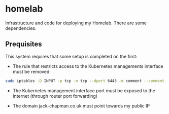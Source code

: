 # homelab

Infrastructure and code for deploying my Homelab. There are some dependencies.

## Prequisites

This system requires that some setup is completed on the first:
* The rule that restricts access to the Kubernetes managements interface must be removed:

```sh
sudo iptables -D INPUT -p tcp -m tcp --dport 6443 -m comment --comment "iX Custom Rule to drop connection requests to k8s cluster from external sources" -j DROP
```

* The Kubernetes management interface port must be exposed to the internet (through router port forwarding)

* The domain jack-chapman.co.uk must point towards my public IP
